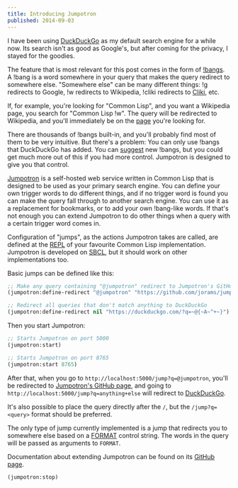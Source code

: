 ```yaml
---
title: Introducing Jumpotron
published: 2014-09-03
---
```


I have been using [DuckDuckGo][] as my default search engine for a while now.
Its search isn't as good as Google's, but after coming for the privacy, I stayed
for the goodies.

The feature that is most relevant for this post comes in the form of [!bangs][]. A
!bang is a word somewhere in your query that makes the query redirect to
somewhere else. "Somewhere else" can be many different things: !g redirects to
Google, !w redirects to Wikipedia, !cliki redirects to [Cliki][], etc.

If, for example, you're looking for "Common Lisp", and you want a Wikipedia
page, you search for "Common Lisp !w". The query will be redirected to
Wikipedia, and you'll immediately be on the [page][cl-wiki] you're looking for.

There are thousands of !bangs built-in, and you'll probably find most of them to
be very intuitive. But there's a problem: You can only use !bangs that
DuckDuckGo has added. You can [suggest][newbang] new !bangs, but you could get
much more out of this if you had more control. Jumpotron is designed to give you
that control.

[Jumpotron][jumpotron] is a self-hosted web service written in Common Lisp that
is designed to be used as your primary search engine. You can define your own
trigger words to do different things, and if no trigger word is found you can
make the query fall through to another search engine. You can use it as a
replacement for bookmarks, or to add your own !bang-like words. If that's not
enough you can extend Jumpotron to do other things when a query with a certain
trigger word comes in.

Configuration of "jumps", as the actions Jumpotron takes are called, are defined
at the [REPL][] of your favourite Common Lisp implementation. Jumpotron is
developed on [SBCL][], but it should work on other implementations too.

Basic jumps can be defined like this:

```commonlisp
;; Make any query containing "@jumpotron" redirect to Jumpotron's GitHub page
(jumpotron:define-redirect "@jumpotron" "https://github.com/jorams/jumpotron")

;; Redirect all queries that don't match anything to DuckDuckGo
(jumpotron:define-redirect nil "https://duckduckgo.com/?q=~@{~A~^+~}")
```

Then you start Jumpotron:

```commonlisp
;; Starts Jumpotron on port 5000
(jumpotron:start)

;; Starts Jumpotron on port 8765
(jumpotron:start 8765)
```

After that, when you go to `http://localhost:5000/jump?q=@jumpotron`, you'll be
redirected to [Jumpotron's GitHub page][jumpotron], and going to
`http://localhost:5000/jump?q=anything+else` will redirect to
[DuckDuckGo][ddg-anything].

It's also possible to place the query directly after the `/`, but the
`/jump?q=<query>` format should be preferred.

The only type of jump currently implemented is a jump that redirects you to
somewhere else based on a [FORMAT][] control string. The words in the query will
be passed as arguments to `FORMAT`.

Documentation about extending Jumpotron can be found on its
[GitHub page][jumpotron].

```commonlisp
(jumpotron:stop)
```


[jumpotron]: https://github.com/jorams/jumpotron
[DuckDuckGo]: https://duckduckgo.com/
[ddg-anything]: https://duckduckgo.com/?q=anything+else
[!bangs]: https://duckduckgo.com/bang.html
[Cliki]: http://cliki.net/
[cl-wiki]: https://en.wikipedia.org/wiki/Common_Lisp
[newbang]: https://duckduckgo.com/newbang
[REPL]: https://en.wikipedia.org/wiki/Read%E2%80%93eval%E2%80%93print_loop
[SBCL]: http://sbcl.org/
[FORMAT]: http://www.lispworks.com/documentation/HyperSpec/Body/22_c.htm
